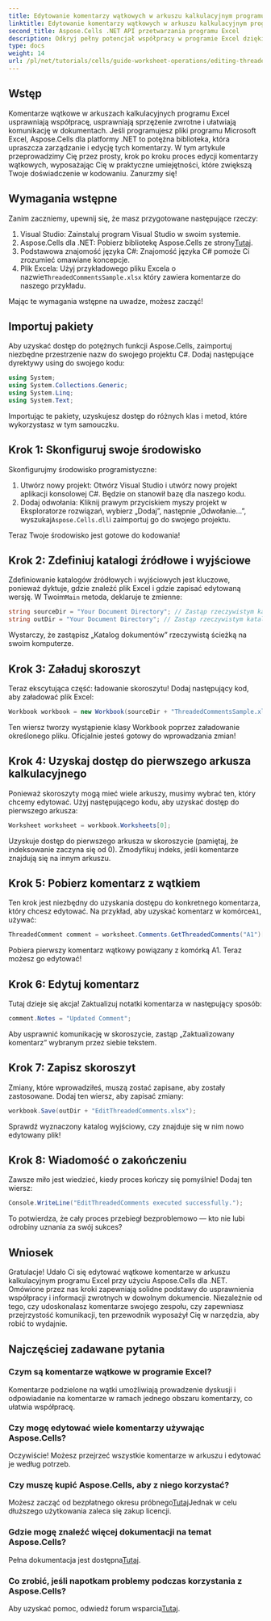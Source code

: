 ```yaml
---
title: Edytowanie komentarzy wątkowych w arkuszu kalkulacyjnym programu Excel
linktitle: Edytowanie komentarzy wątkowych w arkuszu kalkulacyjnym programu Excel
second_title: Aspose.Cells .NET API przetwarzania programu Excel
description: Odkryj pełny potencjał współpracy w programie Excel dzięki naszemu kompleksowemu przewodnikowi na temat edycji komentarzy wątkowych przy użyciu Aspose.Cells dla .NET. Ten artykuł zawiera jasne, krok po kroku podejście do usprawnienia komunikacji w arkuszach kalkulacyjnych programu Excel.
type: docs
weight: 14
url: /pl/net/tutorials/cells/guide-worksheet-operations/editing-threaded-comments/
---
```

## Wstęp

Komentarze wątkowe w arkuszach kalkulacyjnych programu Excel usprawniają współpracę, usprawniają sprzężenie zwrotne i ułatwiają komunikację w dokumentach. Jeśli programujesz pliki programu Microsoft Excel, Aspose.Cells dla platformy .NET to potężna biblioteka, która upraszcza zarządzanie i edycję tych komentarzy. W tym artykule przeprowadzimy Cię przez prosty, krok po kroku proces edycji komentarzy wątkowych, wyposażając Cię w praktyczne umiejętności, które zwiększą Twoje doświadczenie w kodowaniu. Zanurzmy się!

## Wymagania wstępne
Zanim zaczniemy, upewnij się, że masz przygotowane następujące rzeczy:

1. Visual Studio: Zainstaluj program Visual Studio w swoim systemie.
2.  Aspose.Cells dla .NET: Pobierz bibliotekę Aspose.Cells ze strony[Tutaj](https://releases.aspose.com/cells/net/).
3. Podstawowa znajomość języka C#: Znajomość języka C# pomoże Ci zrozumieć omawiane koncepcje.
4.  Plik Excela: Użyj przykładowego pliku Excela o nazwie`ThreadedCommentsSample.xlsx` który zawiera komentarze do naszego przykładu.

Mając te wymagania wstępne na uwadze, możesz zacząć!

## Importuj pakiety
Aby uzyskać dostęp do potężnych funkcji Aspose.Cells, zaimportuj niezbędne przestrzenie nazw do swojego projektu C#. Dodaj następujące dyrektywy using do swojego kodu:

```csharp
using System;
using System.Collections.Generic;
using System.Linq;
using System.Text;
```

Importując te pakiety, uzyskujesz dostęp do różnych klas i metod, które wykorzystasz w tym samouczku.

## Krok 1: Skonfiguruj swoje środowisko
Skonfigurujmy środowisko programistyczne:

1. Utwórz nowy projekt: Otwórz Visual Studio i utwórz nowy projekt aplikacji konsolowej C#. Będzie on stanowił bazę dla naszego kodu.
2. Dodaj odwołania: Kliknij prawym przyciskiem myszy projekt w Eksploratorze rozwiązań, wybierz „Dodaj”, następnie „Odwołanie…”, wyszukaj`Aspose.Cells.dll`i zaimportuj go do swojego projektu.

Teraz Twoje środowisko jest gotowe do kodowania!

## Krok 2: Zdefiniuj katalogi źródłowe i wyjściowe
 Zdefiniowanie katalogów źródłowych i wyjściowych jest kluczowe, ponieważ dyktuje, gdzie znaleźć plik Excel i gdzie zapisać edytowaną wersję. W Twoim`Main` metoda, deklaruje te zmienne:

```csharp
string sourceDir = "Your Document Directory"; // Zastąp rzeczywistym katalogiem
string outDir = "Your Document Directory"; // Zastąp rzeczywistym katalogiem
```

Wystarczy, że zastąpisz „Katalog dokumentów” rzeczywistą ścieżką na swoim komputerze.

## Krok 3: Załaduj skoroszyt
Teraz ekscytująca część: ładowanie skoroszytu! Dodaj następujący kod, aby załadować plik Excel:

```csharp
Workbook workbook = new Workbook(sourceDir + "ThreadedCommentsSample.xlsx");
```

Ten wiersz tworzy wystąpienie klasy Workbook poprzez załadowanie określonego pliku. Oficjalnie jesteś gotowy do wprowadzania zmian!

## Krok 4: Uzyskaj dostęp do pierwszego arkusza kalkulacyjnego
Ponieważ skoroszyty mogą mieć wiele arkuszy, musimy wybrać ten, który chcemy edytować. Użyj następującego kodu, aby uzyskać dostęp do pierwszego arkusza:

```csharp
Worksheet worksheet = workbook.Worksheets[0];
```

Uzyskuje dostęp do pierwszego arkusza w skoroszycie (pamiętaj, że indeksowanie zaczyna się od 0). Zmodyfikuj indeks, jeśli komentarze znajdują się na innym arkuszu.

## Krok 5: Pobierz komentarz z wątkiem
 Ten krok jest niezbędny do uzyskania dostępu do konkretnego komentarza, który chcesz edytować. Na przykład, aby uzyskać komentarz w komórce`A1`, używać:

```csharp
ThreadedComment comment = worksheet.Comments.GetThreadedComments("A1")[0];
```

Pobiera pierwszy komentarz wątkowy powiązany z komórką A1. Teraz możesz go edytować!

## Krok 6: Edytuj komentarz
Tutaj dzieje się akcja! Zaktualizuj notatki komentarza w następujący sposób:

```csharp
comment.Notes = "Updated Comment";
```

Aby usprawnić komunikację w skoroszycie, zastąp „Zaktualizowany komentarz” wybranym przez siebie tekstem.

## Krok 7: Zapisz skoroszyt
Zmiany, które wprowadziłeś, muszą zostać zapisane, aby zostały zastosowane. Dodaj ten wiersz, aby zapisać zmiany:

```csharp
workbook.Save(outDir + "EditThreadedComments.xlsx");
```

Sprawdź wyznaczony katalog wyjściowy, czy znajduje się w nim nowo edytowany plik!

## Krok 8: Wiadomość o zakończeniu
Zawsze miło jest wiedzieć, kiedy proces kończy się pomyślnie! Dodaj ten wiersz:

```csharp
Console.WriteLine("EditThreadedComments executed successfully.");
```

To potwierdza, że cały proces przebiegł bezproblemowo — kto nie lubi odrobiny uznania za swój sukces?

## Wniosek
Gratulacje! Udało Ci się edytować wątkowe komentarze w arkuszu kalkulacyjnym programu Excel przy użyciu Aspose.Cells dla .NET. Omówione przez nas kroki zapewniają solidne podstawy do usprawnienia współpracy i informacji zwrotnych w dowolnym dokumencie. Niezależnie od tego, czy udoskonalasz komentarze swojego zespołu, czy zapewniasz przejrzystość komunikacji, ten przewodnik wyposażył Cię w narzędzia, aby robić to wydajnie.

## Najczęściej zadawane pytania

### Czym są komentarze wątkowe w programie Excel?
Komentarze podzielone na wątki umożliwiają prowadzenie dyskusji i odpowiadanie na komentarze w ramach jednego obszaru komentarzy, co ułatwia współpracę.

### Czy mogę edytować wiele komentarzy używając Aspose.Cells?
Oczywiście! Możesz przejrzeć wszystkie komentarze w arkuszu i edytować je według potrzeb.

### Czy muszę kupić Aspose.Cells, aby z niego korzystać?
 Możesz zacząć od bezpłatnego okresu próbnego[Tutaj](https://releases.aspose.com/)Jednak w celu dłuższego użytkowania zaleca się zakup licencji.

### Gdzie mogę znaleźć więcej dokumentacji na temat Aspose.Cells?
 Pełna dokumentacja jest dostępna[Tutaj](https://reference.aspose.com/cells/net/).

### Co zrobić, jeśli napotkam problemy podczas korzystania z Aspose.Cells?
 Aby uzyskać pomoc, odwiedź forum wsparcia[Tutaj](https://forum.aspose.com/c/cells/9).